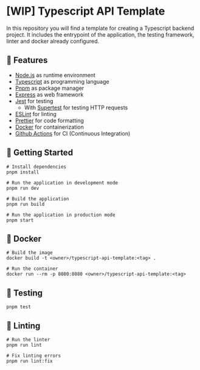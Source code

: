 # [WIP] Typescript API Template

In this repository you will find a template for creating a Typescript backend project. It includes the entrypoint of the application, the testing framework, linter and docker already configured.

## 📄 Features

- [Node.js](https://nodejs.org/en/) as runtime environment
- [Typescript](https://www.typescriptlang.org/) as programming language
- [Pnpm](https://pnpm.js.org/) as package manager
- [Express](https://expressjs.com/) as web framework
- [Jest](https://jestjs.io/) for testing
  - With [Supertest](https://github.com/ladjs/supertest) for testing HTTP requests
- [ESLint](https://eslint.org/) for linting
- [Prettier](https://prettier.io/) for code formatting
- [Docker](https://www.docker.com/) for containerization
- [Github Actions](https://github.com/features/actions) for CI (Continuous Integration)

## 🚀 Getting Started

```shell
# Install dependencies
pnpm install

# Run the application in development mode
pnpm run dev

# Build the application
pnpm run build

# Run the application in production mode
pnpm start
```

## 🐳 Docker

```shell
# Build the image
docker build -t <owner>/typescript-api-template:<tag> .

# Run the container
docker run --rm -p 8080:8080 <owner>/typescript-api-template:<tag>
```

## 🧪 Testing

```shell
pnpm test
```

## 💅 Linting

```shell
# Run the linter
pnpm run lint

# Fix linting errors
pnpm run lint:fix
```

